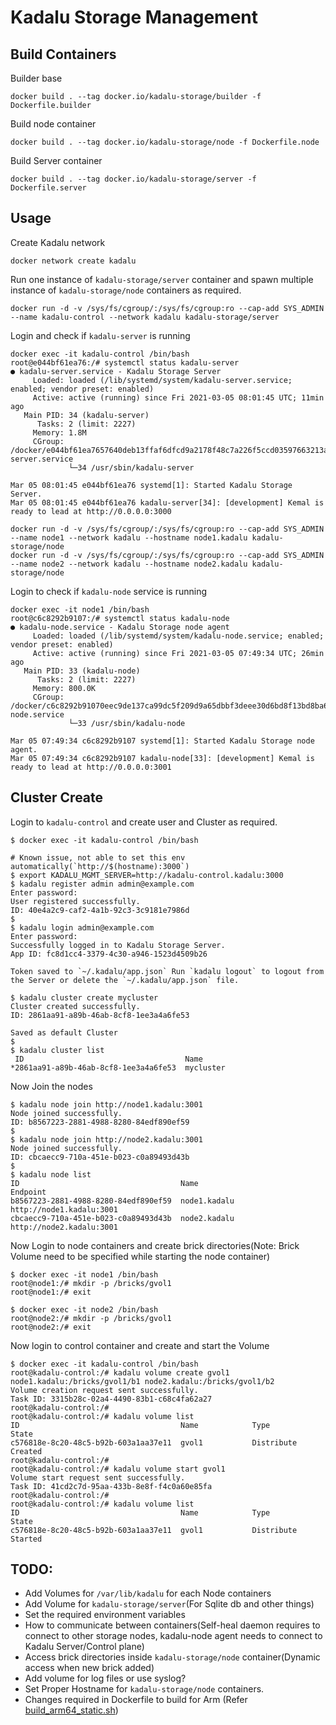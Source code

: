# Kadalu Storage Management

## Build Containers

Builder base

```
docker build . --tag docker.io/kadalu-storage/builder -f Dockerfile.builder
```

Build node container

```
docker build . --tag docker.io/kadalu-storage/node -f Dockerfile.node
```

Build Server container

```
docker build . --tag docker.io/kadalu-storage/server -f Dockerfile.server
```

## Usage

Create Kadalu network

```
docker network create kadalu
```

Run one instance of `kadalu-storage/server` container and spawn multiple instance of `kadalu-storage/node` containers as required.

```
docker run -d -v /sys/fs/cgroup/:/sys/fs/cgroup:ro --cap-add SYS_ADMIN --name kadalu-control --network kadalu kadalu-storage/server
```

Login and check if `kadalu-server` is running

```
docker exec -it kadalu-control /bin/bash
root@e044bf61ea76:/# systemctl status kadalu-server
● kadalu-server.service - Kadalu Storage Server
     Loaded: loaded (/lib/systemd/system/kadalu-server.service; enabled; vendor preset: enabled)
     Active: active (running) since Fri 2021-03-05 08:01:45 UTC; 11min ago
   Main PID: 34 (kadalu-server)
      Tasks: 2 (limit: 2227)
     Memory: 1.8M
     CGroup: /docker/e044bf61ea7657640deb13ffaf6dfcd9a2178f48c7a226f5ccd03597663213af/system.slice/kadalu-server.service
             └─34 /usr/sbin/kadalu-server

Mar 05 08:01:45 e044bf61ea76 systemd[1]: Started Kadalu Storage Server.
Mar 05 08:01:45 e044bf61ea76 kadalu-server[34]: [development] Kemal is ready to lead at http://0.0.0.0:3000
```

```
docker run -d -v /sys/fs/cgroup/:/sys/fs/cgroup:ro --cap-add SYS_ADMIN --name node1 --network kadalu --hostname node1.kadalu kadalu-storage/node
docker run -d -v /sys/fs/cgroup/:/sys/fs/cgroup:ro --cap-add SYS_ADMIN --name node2 --network kadalu --hostname node2.kadalu kadalu-storage/node
```

Login to check if `kadalu-node` service is running

```
docker exec -it node1 /bin/bash
root@c6c8292b9107:/# systemctl status kadalu-node
● kadalu-node.service - Kadalu Storage node agent
     Loaded: loaded (/lib/systemd/system/kadalu-node.service; enabled; vendor preset: enabled)
     Active: active (running) since Fri 2021-03-05 07:49:34 UTC; 26min ago
   Main PID: 33 (kadalu-node)
      Tasks: 2 (limit: 2227)
     Memory: 800.0K
     CGroup: /docker/c6c8292b91070eec9de137ca99dc5f209d9a65dbbf3deee30d6bd8f13bd8ba6a/system.slice/kadalu-node.service
             └─33 /usr/sbin/kadalu-node

Mar 05 07:49:34 c6c8292b9107 systemd[1]: Started Kadalu Storage node agent.
Mar 05 07:49:34 c6c8292b9107 kadalu-node[33]: [development] Kemal is ready to lead at http://0.0.0.0:3001
```

## Cluster Create

Login to `kadalu-control` and create user and Cluster as required.

```
$ docker exec -it kadalu-control /bin/bash
```

```
# Known issue, not able to set this env automatically(`http://$(hostname):3000`)
$ export KADALU_MGMT_SERVER=http://kadalu-control.kadalu:3000
$ kadalu register admin admin@example.com
Enter password:
User registered successfully.
ID: 40e4a2c9-caf2-4a1b-92c3-3c9181e7986d
$
$ kadalu login admin@example.com
Enter password:
Successfully logged in to Kadalu Storage Server.
App ID: fc8d1cc4-3379-4c30-a946-1523d4509b26

Token saved to `~/.kadalu/app.json` Run `kadalu logout` to logout from the Server or delete the `~/.kadalu/app.json` file.

$ kadalu cluster create mycluster
Cluster created successfully.
ID: 2861aa91-a89b-46ab-8cf8-1ee3a4a6fe53

Saved as default Cluster
$
$ kadalu cluster list
 ID                                    Name
*2861aa91-a89b-46ab-8cf8-1ee3a4a6fe53  mycluster
```

Now Join the nodes

```
$ kadalu node join http://node1.kadalu:3001
Node joined successfully.
ID: b8567223-2881-4988-8280-84edf890ef59
$
$ kadalu node join http://node2.kadalu:3001
Node joined successfully.
ID: cbcaecc9-710a-451e-b023-c0a89493d43b
$
$ kadalu node list
ID                                    Name                       Endpoint
b8567223-2881-4988-8280-84edf890ef59  node1.kadalu               http://node1.kadalu:3001
cbcaecc9-710a-451e-b023-c0a89493d43b  node2.kadalu               http://node2.kadalu:3001
```

Now Login to node containers and create brick directories(Note: Brick Volume need to be specified while starting the node container)

```
$ docker exec -it node1 /bin/bash
root@node1:/# mkdir -p /bricks/gvol1
root@node1:/# exit
```

```
$ docker exec -it node2 /bin/bash
root@node2:/# mkdir -p /bricks/gvol1
root@node2:/# exit
```

Now login to control container and create and start the Volume

```
$ docker exec -it kadalu-control /bin/bash
root@kadalu-control:/# kadalu volume create gvol1 node1.kadalu:/bricks/gvol1/b1 node2.kadalu:/bricks/gvol1/b2
Volume creation request sent successfully.
Task ID: 3315b28c-02a4-4490-83b1-c68c4fa62a27
root@kadalu-control:/#
root@kadalu-control:/# kadalu volume list
ID                                    Name            Type            State
c576818e-8c20-48c5-b92b-603a1aa37e11  gvol1           Distribute      Created
root@kadalu-control:/#
root@kadalu-control:/# kadalu volume start gvol1
Volume start request sent successfully.
Task ID: 41cd2c7d-95aa-433b-8e8f-f4c0a60e85fa
root@kadalu-control:/#
root@kadalu-control:/# kadalu volume list
ID                                    Name            Type            State
c576818e-8c20-48c5-b92b-603a1aa37e11  gvol1           Distribute      Started
```

## TODO:

* Add Volumes for `/var/lib/kadalu` for each Node containers
* Add Volume for `kadalu-storage/server`(For Sqlite db and other things)
* Set the required environment variables
* How to communicate between containers(Self-heal daemon requires to connect to other storage nodes, kadalu-node agent needs to connect to Kadalu Server/Control plane)
* Access brick directories inside `kadalu-storage/node` container(Dynamic access when new brick added)
* Add volume for log files or use syslog?
* Set Proper Hostname for `kadalu-storage/node` containers.
* Changes required in Dockerfile to build for Arm (Refer [build_arm64_static.sh](./build_arm64_static.sh))
